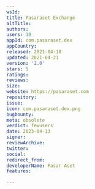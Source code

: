 ```yaml
---
wsId: 
title: Pasaraset Exchange
altTitle: 
authors: 
users: 10
appId: com.pasaraset.dex
appCountry: 
released: 2021-04-18
updated: 2021-04-21
version: '2.0'
stars: 5
ratings: 
reviews: 
size: 
website: https://pasaraset.com
repository: 
issue: 
icon: com.pasaraset.dex.png
bugbounty: 
meta: obsolete
verdict: fewusers
date: 2023-04-13
signer: 
reviewArchive: 
twitter: 
social: 
redirect_from: 
developerName: Pasar Aset
features: 

---
```


